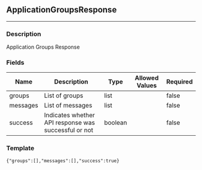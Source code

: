 ## ApplicationGroupsResponse
---
### Description
Application Groups Response
### Fields
| Name | Description | Type | Allowed Values | Required |
| ---- | ----------- | ---- | -------------- | -------- |
| groups | List of groups | list |  | false |
| messages | List of messages | list |  | false |
| success | Indicates whether API response was successful or not | boolean |  | false |
### Template
```
{"groups":[],"messages":[],"success":true}
```

